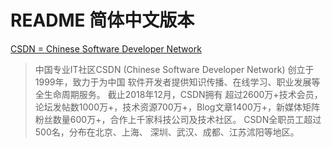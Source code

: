 # README 简体中文版本
[CSDN = Chinese Software Developer Network](!https://www.csdn.net/)

> 中国专业IT社区CSDN (Chinese Software Developer Network) 创立于1999年，致力于为中国
    软件开发者提供知识传播、在线学习、职业发展等全生命周期服务。 截止2018年12月，CSDN拥有
    超过2600万+技术会员，论坛发帖数1000万+，技术资源700万+，Blog文章1400万+，新媒体矩阵
    粉丝数量600万+，合作上千家科技公司及技术社区。 CSDN全职员工超过500名，分布在北京、上海、
    深圳、武汉、成都、江苏沭阳等地区。
